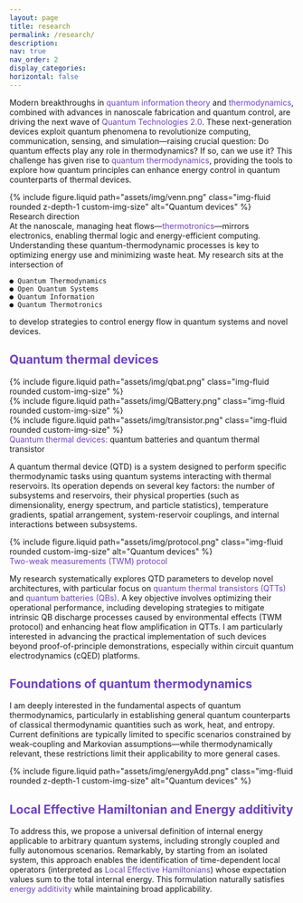 ```yaml
---
layout: page
title: research
permalink: /research/
description:
nav: true
nav_order: 2
display_categories:
horizontal: false
---
```




<div class="row">
    <!-- Text column (left) -->
    <div class="col-sm-8">
        <div class="text-justify">
            <p>Modern breakthroughs in <span style="color: #6f42c1;">quantum information theory</span> and <span style="color: #6f42c1;">thermodynamics</span>, combined with advances in nanoscale fabrication and quantum control, are driving the next wave of <span style="color: #6f42c1;">Quantum Technologies 2.0</span>. These next-generation devices exploit quantum phenomena to revolutionize computing, communication, sensing, and simulation—raising crucial question: Do quantum effects play any role in thermodynamics? If so, can we use it?
        This challenge has given rise to <span style="color: #6f42c1;">quantum thermodynamics</span>, providing the tools to explore how quantum principles can enhance energy control in quantum counterparts of thermal devices.
            </p>
         </div>
    </div>
        <!-- Image column (right) -->
    <div class="col-sm-4">
        {% include figure.liquid 
           path="assets/img/venn.png" 
           class="img-fluid rounded z-depth-1 custom-img-size" 
           alt="Quantum devices" %}
        <div class="caption">Research direction</div>
    </div>
</div>
At the nanoscale, managing heat flows—<span style="color: #6f42c1;">thermotronics</span>—mirrors electronics, enabling thermal logic and energy-efficient computing. Understanding these quantum-thermodynamic processes is key to optimizing energy use and minimizing waste heat.
My research sits at the intersection of

    ● Quantum Thermodynamics
    ● Open Quantum Systems
    ● Quantum Information
    ● Quantum Thermotronics
    
to develop strategies to control energy flow in quantum systems and novel devices.


<h2><span style="color: #6f42c1;">Quantum thermal devices</span></h2>



<div class="row justify-content-sm-center">
    <div class="col-sm mt-3 mt-md-0">
        {% include figure.liquid path="assets/img/qbat.png" class="img-fluid rounded custom-img-size" %}
    </div>
    <div class="col-sm mt-3 mt-md-0">
        {% include figure.liquid path="assets/img/QBattery.png" class="img-fluid rounded custom-img-size" %}
    </div>
    <div class="col-sm mt-3 mt-md-0">
        {% include figure.liquid path="assets/img/transistor.png" class="img-fluid rounded custom-img-size" %}
    </div>
</div>
<div class="caption">
    <span style="color: #6f42c1;">Quantum thermal devices:</span> quantum batteries and quantum thermal transistor
</div>



<div class="text-justify">
  <p>A quantum thermal device (QTD) is a system designed to perform specific thermodynamic tasks using quantum systems interacting with thermal reservoirs. Its operation depends on several key factors: the number of subsystems and reservoirs, their physical properties (such as dimensionality, energy spectrum, and particle statistics), temperature gradients, spatial arrangement, system-reservoir couplings, and internal interactions between subsystems.</p>
</div>

<div class="row">
    <!-- Image column (left) -->
    <div class="col-sm-3">
        {% include figure.liquid 
           path="assets/img/protocol.png" 
           class="img-fluid rounded custom-img-size" 
           alt="Quantum devices" %}
        <div class="caption"><span style="color: #6f42c1;">Two-weak measurements (TWM) protocol</span></div>
    </div>
    <!-- Text column (right) -->
    <div class="col-sm-9">
        <div class="text-justify">
            <p>My research systematically explores QTD parameters to develop novel architectures, with particular focus on <span style="color: #6f42c1;">quantum thermal transistors (QTTs)</span> and <span style="color: #6f42c1;">quantum batteries (QBs)</span>. A key objective involves optimizing their operational performance, including developing strategies to mitigate intrinsic QB discharge processes caused by environmental effects (TWM protocol) and enhancing heat flow amplification in QTTs. I am particularly interested in advancing the practical implementation of such devices beyond proof-of-principle demonstrations, especially within circuit quantum electrodynamics (cQED) platforms.</p>
        </div>
    </div>
</div>







<h2><span style="color: #6f42c1;">Foundations of quantum thermodynamics</span></h2>



<div class="row">
    <!-- Text column (left) -->
    <div class="col-sm-8">
        <div class="text-justify">
            <p>I am deeply interested in the fundamental aspects of quantum thermodynamics, particularly in establishing general quantum counterparts of classical thermodynamic quantities such as work, heat, and entropy. Current definitions are typically limited to specific scenarios constrained by weak-coupling and Markovian assumptions—while thermodynamically relevant, these restrictions limit their applicability to more general cases.
            </p>
         </div>
    </div>
        <!-- Image column (right) -->
    <div class="col-sm-4">
        {% include figure.liquid 
           path="assets/img/energyAdd.png" 
           class="img-fluid rounded z-depth-1 custom-img-size" 
           alt="Quantum devices" %}
        <div class="caption"><h2><span style="color: #6f42c1;">Local Effective Hamiltonian and Energy additivity</span></div>
    </div>
</div>

<div class="text-justify">
To address this, we propose a universal definition of internal energy applicable to arbitrary quantum systems, including strongly coupled and fully autonomous scenarios. Remarkably, by starting from an isolated system, this approach enables the identification of time-dependent local operators (interpreted as <span style="color: #6f42c1;">Local Effective Hamiltonians</span>) whose expectation values sum to the total internal energy. This formulation naturally satisfies <span style="color: #6f42c1;">energy additivity</span> while maintaining broad applicability.
</div>


